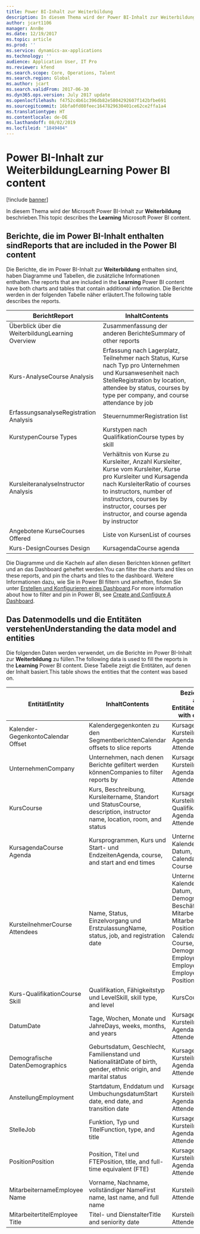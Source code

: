 ```yaml
---
title: Power BI-Inhalt zur Weiterbildung
description: In diesem Thema wird der Power BI-Inhalt zur Weiterbildung beschrieben.
author: jcart1106
manager: AnnBe
ms.date: 12/19/2017
ms.topic: article
ms.prod: ''
ms.service: dynamics-ax-applications
ms.technology: ''
audience: Application User, IT Pro
ms.reviewer: kfend
ms.search.scope: Core, Operations, Talent
ms.search.region: Global
ms.author: jcart
ms.search.validFrom: 2017-06-30
ms.dyn365.ops.version: July 2017 update
ms.openlocfilehash: f4752c4b61c396db82e5804292607f142bfbe691
ms.sourcegitcommit: 16bfa0fd08feec1647829630401ce62ce2ffa1a4
ms.translationtype: HT
ms.contentlocale: de-DE
ms.lasthandoff: 08/02/2019
ms.locfileid: "1849404"
---
```

# <a name="learning-power-bi-content"></a><span data-ttu-id="6cccb-103">Power BI-Inhalt zur Weiterbildung</span><span class="sxs-lookup"><span data-stu-id="6cccb-103">Learning Power BI content</span></span>

[!include [banner](../includes/banner.md)]

<span data-ttu-id="6cccb-104">In diesem Thema wird der Microsoft Power BI-Inhalt zur **Weiterbildung** beschrieben.</span><span class="sxs-lookup"><span data-stu-id="6cccb-104">This topic describes the **Learning** Microsoft Power BI content.</span></span>

## <a name="reports-that-are-included-in-the-power-bi-content"></a><span data-ttu-id="6cccb-105">Berichte, die im Power BI-Inhalt enthalten sind</span><span class="sxs-lookup"><span data-stu-id="6cccb-105">Reports that are included in the Power BI content</span></span>

<span data-ttu-id="6cccb-106">Die Berichte, die im Power BI-Inhalt zur **Weiterbildung** enthalten sind, haben Diagramme und Tabellen, die zusätzliche Informationen enthalten.</span><span class="sxs-lookup"><span data-stu-id="6cccb-106">The reports that are included in the **Learning** Power BI content have both charts and tables that contain additional information.</span></span> <span data-ttu-id="6cccb-107">Die Berichte werden in der folgenden Tabelle näher erläutert.</span><span class="sxs-lookup"><span data-stu-id="6cccb-107">The following table describes the reports.</span></span>

| <span data-ttu-id="6cccb-108">Bericht</span><span class="sxs-lookup"><span data-stu-id="6cccb-108">Report</span></span>                | <span data-ttu-id="6cccb-109">Inhalt</span><span class="sxs-lookup"><span data-stu-id="6cccb-109">Contents</span></span> |
|-----------------------|----------|
| <span data-ttu-id="6cccb-110">Überblick über die Weiterbildung</span><span class="sxs-lookup"><span data-stu-id="6cccb-110">Learning Overview</span></span>     | <span data-ttu-id="6cccb-111">Zusammenfassung der anderen Berichte</span><span class="sxs-lookup"><span data-stu-id="6cccb-111">Summary of other reports</span></span> |
| <span data-ttu-id="6cccb-112">Kurs-Analyse</span><span class="sxs-lookup"><span data-stu-id="6cccb-112">Course Analysis</span></span>       | <span data-ttu-id="6cccb-113">Erfassung nach Lagerplatz, Teilnehmer nach Status, Kurse nach Typ pro Unternehmen und Kursanwesenheit nach Stelle</span><span class="sxs-lookup"><span data-stu-id="6cccb-113">Registration by location, attendee by status, courses by type per company, and course attendance by job</span></span> |
| <span data-ttu-id="6cccb-114">Erfassungsanalyse</span><span class="sxs-lookup"><span data-stu-id="6cccb-114">Registration Analysis</span></span> | <span data-ttu-id="6cccb-115">Steuernummer</span><span class="sxs-lookup"><span data-stu-id="6cccb-115">Registration list</span></span> |
| <span data-ttu-id="6cccb-116">Kurstypen</span><span class="sxs-lookup"><span data-stu-id="6cccb-116">Course Types</span></span>          | <span data-ttu-id="6cccb-117">Kurstypen nach Qualifikation</span><span class="sxs-lookup"><span data-stu-id="6cccb-117">Course types by skill</span></span> |
| <span data-ttu-id="6cccb-118">Kursleiteranalyse</span><span class="sxs-lookup"><span data-stu-id="6cccb-118">Instructor Analysis</span></span>   | <span data-ttu-id="6cccb-119">Verhältnis von Kurse zu Kursleiter, Anzahl Kursleiter, Kurse vom Kursleiter, Kurse pro Kursleiter und Kursagenda nach Kursleiter</span><span class="sxs-lookup"><span data-stu-id="6cccb-119">Ratio of courses to instructors, number of instructors, courses by instructor, courses per instructor, and course agenda by instructor</span></span> |
| <span data-ttu-id="6cccb-120">Angebotene Kurse</span><span class="sxs-lookup"><span data-stu-id="6cccb-120">Courses Offered</span></span>       | <span data-ttu-id="6cccb-121">Liste von Kursen</span><span class="sxs-lookup"><span data-stu-id="6cccb-121">List of courses</span></span> |
| <span data-ttu-id="6cccb-122">Kurs-Design</span><span class="sxs-lookup"><span data-stu-id="6cccb-122">Courses Design</span></span>        | <span data-ttu-id="6cccb-123">Kursagenda</span><span class="sxs-lookup"><span data-stu-id="6cccb-123">Course agenda</span></span> |

<span data-ttu-id="6cccb-124">Die Diagramme und die Kacheln auf allen diesen Berichten können gefiltert und an das Dashboard geheftet werden.</span><span class="sxs-lookup"><span data-stu-id="6cccb-124">You can filter the charts and tiles on these reports, and pin the charts and tiles to the dashboard.</span></span> <span data-ttu-id="6cccb-125">Weitere Informationen dazu, wie Sie in Power BI filtern und anheften, finden Sie unter [Erstellen und Konfigurieren eines Dashboard](https://powerbi.microsoft.com/guided-learning/powerbi-learning-4-2-create-configure-dashboards).</span><span class="sxs-lookup"><span data-stu-id="6cccb-125">For more information about how to filter and pin in Power BI, see [Create and Configure A Dashboard](https://powerbi.microsoft.com/guided-learning/powerbi-learning-4-2-create-configure-dashboards).</span></span>

## <a name="understanding-the-data-model-and-entities"></a><span data-ttu-id="6cccb-126">Das Datenmodells und die Entitäten verstehen</span><span class="sxs-lookup"><span data-stu-id="6cccb-126">Understanding the data model and entities</span></span>

<span data-ttu-id="6cccb-127">Die folgenden Daten werden verwendet, um die Berichte im Power BI-Inhalt zur **Weiterbildung** zu füllen.</span><span class="sxs-lookup"><span data-stu-id="6cccb-127">The following data is used to fill the reports in the **Learning** Power BI content.</span></span> <span data-ttu-id="6cccb-128">Diese Tabelle zeigt die Entitäten, auf denen der Inhalt basiert.</span><span class="sxs-lookup"><span data-stu-id="6cccb-128">This table shows the entities that the content was based on.</span></span>

| <span data-ttu-id="6cccb-129">Entität</span><span class="sxs-lookup"><span data-stu-id="6cccb-129">Entity</span></span>           | <span data-ttu-id="6cccb-130">Inhalt</span><span class="sxs-lookup"><span data-stu-id="6cccb-130">Contents</span></span>                                                         | <span data-ttu-id="6cccb-131">Beziehungen mit anderen Entitäten</span><span class="sxs-lookup"><span data-stu-id="6cccb-131">Relationships with other entities</span></span> |
|------------------|------------------------------------------------------------------|-----------------------------------|
| <span data-ttu-id="6cccb-132">Kalender-Gegenkonto</span><span class="sxs-lookup"><span data-stu-id="6cccb-132">Calendar Offset</span></span>  | <span data-ttu-id="6cccb-133">Kalendergegenkonten zu den Segmentberichten</span><span class="sxs-lookup"><span data-stu-id="6cccb-133">Calendar offsets to slice reports</span></span>                                | <span data-ttu-id="6cccb-134">Kursagenda, Kursteilnehmer</span><span class="sxs-lookup"><span data-stu-id="6cccb-134">Course Agenda, Course Attendees</span></span> |
| <span data-ttu-id="6cccb-135">Unternehmen</span><span class="sxs-lookup"><span data-stu-id="6cccb-135">Company</span></span>          | <span data-ttu-id="6cccb-136">Unternehmen, nach denen Berichte gefiltert werden können</span><span class="sxs-lookup"><span data-stu-id="6cccb-136">Companies to filter reports by</span></span>                                   | <span data-ttu-id="6cccb-137">Kursagenda, Kursteilnehmer</span><span class="sxs-lookup"><span data-stu-id="6cccb-137">Course Agenda, Course Attendees</span></span> |
| <span data-ttu-id="6cccb-138">Kurs</span><span class="sxs-lookup"><span data-stu-id="6cccb-138">Course</span></span>           | <span data-ttu-id="6cccb-139">Kurs, Beschreibung, Kursleitername, Standort und Status</span><span class="sxs-lookup"><span data-stu-id="6cccb-139">Course, description, instructor name, location, room, and status</span></span> | <span data-ttu-id="6cccb-140">Kursagenda, Kursteilnehmer, Kurs-Qualifikation</span><span class="sxs-lookup"><span data-stu-id="6cccb-140">Course Agenda, Course Attendees, Course Skill</span></span> |
| <span data-ttu-id="6cccb-141">Kursagenda</span><span class="sxs-lookup"><span data-stu-id="6cccb-141">Course Agenda</span></span>    | <span data-ttu-id="6cccb-142">Kursprogrammen, Kurs und Start- und Endzeiten</span><span class="sxs-lookup"><span data-stu-id="6cccb-142">Agenda, course, and start and end times</span></span>                          | <span data-ttu-id="6cccb-143">Unternehmen, Kalender-Gegenkonto, Datum, Kurs</span><span class="sxs-lookup"><span data-stu-id="6cccb-143">Company, Calendar Offset, Date, Course</span></span> |
| <span data-ttu-id="6cccb-144">Kursteilnehmer</span><span class="sxs-lookup"><span data-stu-id="6cccb-144">Course Attendees</span></span> | <span data-ttu-id="6cccb-145">Name, Status, Einzelvorgang und Erstzulassung</span><span class="sxs-lookup"><span data-stu-id="6cccb-145">Name, status, job, and registration date</span></span>                         | <span data-ttu-id="6cccb-146">Unternehmen, Kalender-Gegenkonto, Datum, Kurs, Demographie, Beschäftigung, Kurs, Mitarbeitername, Mitarbeitertitel, Stelle, Position</span><span class="sxs-lookup"><span data-stu-id="6cccb-146">Company, Calendar Offset, Date, Course, Demographics, Employment, Course, Employee Name, Employee Title, Job, Position</span></span> |
| <span data-ttu-id="6cccb-147">Kurs-Qualifikation</span><span class="sxs-lookup"><span data-stu-id="6cccb-147">Course Skill</span></span>     | <span data-ttu-id="6cccb-148">Qualifikation, Fähigkeitstyp und Level</span><span class="sxs-lookup"><span data-stu-id="6cccb-148">Skill, skill type, and level</span></span>                                     | <span data-ttu-id="6cccb-149">Kurs</span><span class="sxs-lookup"><span data-stu-id="6cccb-149">Course</span></span> |
| <span data-ttu-id="6cccb-150">Datum</span><span class="sxs-lookup"><span data-stu-id="6cccb-150">Date</span></span>             | <span data-ttu-id="6cccb-151">Tage, Wochen, Monate und Jahre</span><span class="sxs-lookup"><span data-stu-id="6cccb-151">Days, weeks, months, and years</span></span>                                   | <span data-ttu-id="6cccb-152">Kursagenda, Kursteilnehmer</span><span class="sxs-lookup"><span data-stu-id="6cccb-152">Course Agenda, Course Attendees</span></span> |
| <span data-ttu-id="6cccb-153">Demografische Daten</span><span class="sxs-lookup"><span data-stu-id="6cccb-153">Demographics</span></span>     | <span data-ttu-id="6cccb-154">Geburtsdatum, Geschlecht, Familienstand und Nationalität</span><span class="sxs-lookup"><span data-stu-id="6cccb-154">Date of birth, gender, ethnic origin, and marital status</span></span>         | <span data-ttu-id="6cccb-155">Kursagenda, Kursteilnehmer</span><span class="sxs-lookup"><span data-stu-id="6cccb-155">Course Agenda, Course Attendees</span></span> |
| <span data-ttu-id="6cccb-156">Anstellung</span><span class="sxs-lookup"><span data-stu-id="6cccb-156">Employment</span></span>       | <span data-ttu-id="6cccb-157">Startdatum, Enddatum und Umbuchungsdatum</span><span class="sxs-lookup"><span data-stu-id="6cccb-157">Start date, end date, and transition date</span></span>                        | <span data-ttu-id="6cccb-158">Kursagenda, Kursteilnehmer</span><span class="sxs-lookup"><span data-stu-id="6cccb-158">Course Agenda, Course Attendees</span></span> |
| <span data-ttu-id="6cccb-159">Stelle</span><span class="sxs-lookup"><span data-stu-id="6cccb-159">Job</span></span>              | <span data-ttu-id="6cccb-160">Funktion, Typ und Titel</span><span class="sxs-lookup"><span data-stu-id="6cccb-160">Function, type, and title</span></span>                                        | <span data-ttu-id="6cccb-161">Kursagenda, Kursteilnehmer</span><span class="sxs-lookup"><span data-stu-id="6cccb-161">Course Agenda, Course Attendees</span></span> |
| <span data-ttu-id="6cccb-162">Position</span><span class="sxs-lookup"><span data-stu-id="6cccb-162">Position</span></span>         | <span data-ttu-id="6cccb-163">Position, Titel und FTE</span><span class="sxs-lookup"><span data-stu-id="6cccb-163">Position, title, and full-time equivalent (FTE)</span></span>                  | <span data-ttu-id="6cccb-164">Kursagenda, Kursteilnehmer</span><span class="sxs-lookup"><span data-stu-id="6cccb-164">Course Agenda, Course Attendees</span></span> |
| <span data-ttu-id="6cccb-165">Mitarbeitername</span><span class="sxs-lookup"><span data-stu-id="6cccb-165">Employee Name</span></span>    | <span data-ttu-id="6cccb-166">Vorname, Nachname, vollständiger Name</span><span class="sxs-lookup"><span data-stu-id="6cccb-166">First name, last name, and full name</span></span>                             | <span data-ttu-id="6cccb-167">Kursteilnehmer</span><span class="sxs-lookup"><span data-stu-id="6cccb-167">Course Attendees</span></span> |
| <span data-ttu-id="6cccb-168">Mitarbeitertitel</span><span class="sxs-lookup"><span data-stu-id="6cccb-168">Employee Title</span></span>   | <span data-ttu-id="6cccb-169">Titel- und Dienstalter</span><span class="sxs-lookup"><span data-stu-id="6cccb-169">Title and seniority date</span></span>                                         | <span data-ttu-id="6cccb-170">Kursteilnehmer</span><span class="sxs-lookup"><span data-stu-id="6cccb-170">Course Attendees</span></span> |
